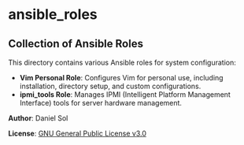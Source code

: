 # ansible_roles

## Collection of Ansible Roles

This directory contains various Ansible roles for system configuration:

- **Vim Personal Role**: Configures Vim for personal use, including installation, directory setup, and custom configurations.
- **ipmi_tools Role**: Manages IPMI (Intelligent Platform Management Interface) tools for server hardware management.

**Author**: Daniel Sol  

**License**: [GNU General Public License v3.0](https://www.gnu.org/licenses/gpl-3.0.html)